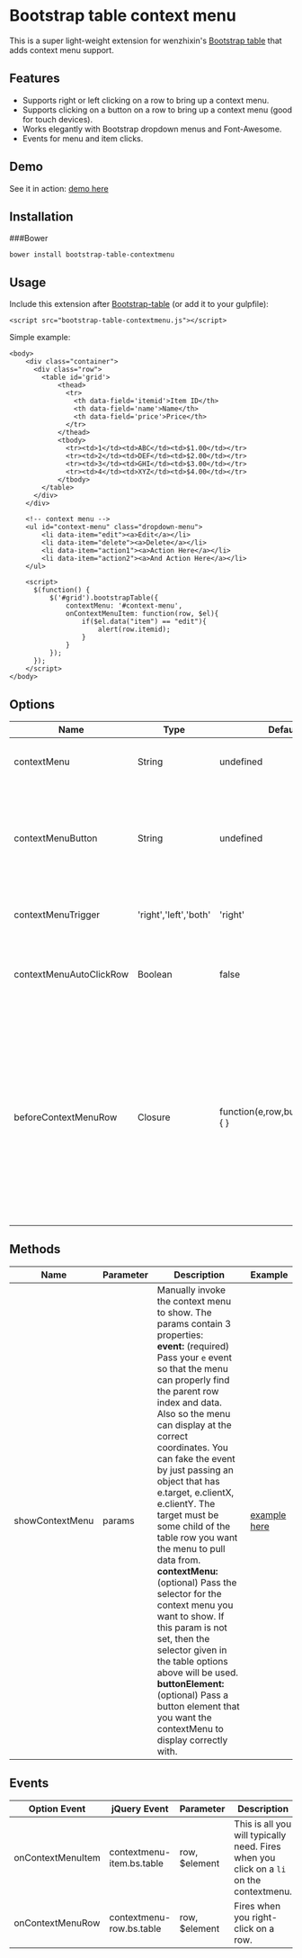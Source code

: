Bootstrap table context menu
=======================

This is a super light-weight extension for wenzhixin's [Bootstrap table](http://bootstrap-table.wenzhixin.net.cn/) that adds context menu support. 

Features
-----
- Supports right or left clicking on a row to bring up a context menu.
- Supports clicking on a button on a row to bring up a context menu (good for touch devices).
- Works elegantly with Bootstrap dropdown menus and Font-Awesome.
- Events for menu and item clicks.

Demo
-----
See it in action: [demo here](http://www.prograhammer.com/demos/bootstrap-table-contextmenu)

Installation
-----
###Bower
```
bower install bootstrap-table-contextmenu
```

Usage
-----
Include this extension after [Bootstrap-table](https://github.com/wenzhixin/bootstrap-table) (or add it to your gulpfile):
```
<script src="bootstrap-table-contextmenu.js"></script>
```

Simple example:
```
<body>
    <div class="container">
      <div class="row">
        <table id='grid'>
            <thead>
              <tr>
                <th data-field='itemid'>Item ID</th>
                <th data-field='name'>Name</th>
                <th data-field='price'>Price</th>
              </tr>
            </thead>
            <tbody>
              <tr><td>1</td><td>ABC</td><td>$1.00</td></tr>
              <tr><td>2</td><td>DEF</td><td>$2.00</td></tr>
              <tr><td>3</td><td>GHI</td><td>$3.00</td></tr>
              <tr><td>4</td><td>XYZ</td><td>$4.00</td></tr>
            </tbody>
        </table>
      </div>  
    </div>
  
    <!-- context menu -->
    <ul id="context-menu" class="dropdown-menu">
        <li data-item="edit"><a>Edit</a></li>
        <li data-item="delete"><a>Delete</a></li>
        <li data-item="action1"><a>Action Here</a></li>
        <li data-item="action2"><a>And Action Here</a></li>
    </ul>  

    <script>
	  $(function() {
		  $('#grid').bootstrapTable({
			  contextMenu: '#context-menu',
			  onContextMenuItem: function(row, $el){
				  if($el.data("item") == "edit"){
					  alert(row.itemid);
				  }
			  }
		  });
	  });
    </script>
</body>
```

Options
-----

|Name                    |Type                 |Default   |Description|
|------------------------|---------------------|----------|-----------|
|contextMenu             |String               |undefined |A jQuery selector that indicates the contextmenu.            |
|contextMenuButton       |String               |undefined |A jQuery selector for a button on each table row to use to trigger open the contextmenu (good for touch screens).       |
|contextMenuTrigger      |'right','left','both'|'right'   |Set what type of click will open the context menu.           |
|contextMenuAutoClickRow |Boolean              |false     |When the context menu is opened, also perform a left click on the row to select it.|
|beforeContextMenuRow    |Closure              |function(e,row,buttonElement){ } |The closure will be called before the context menu is shown. If your closure returns false, then this prevents the context menu default show behavior from happening. You can use this along with the method `showContextMenu` to have more programmatic control.  |

Methods
-----

|Name                    |Parameter            |Description  | Example   |
|------------------------|---------------------|-------------|-----------|
|showContextMenu         |params               |Manually invoke the context menu to show. The params contain 3 properties:<br>**event:** (required) Pass your `e` event so that the menu can properly find the parent row index and data. Also so the menu can display at the correct coordinates. You can fake the event by just passing an object that has e.target, e.clientX, e.clientY. The target must be some child of the table row you want the menu to pull data from.<br>**contextMenu:** (optional) Pass the selector for the context menu you want to show. If this param is not set, then the selector given in the table options above will be used.<br>**buttonElement:** (optional) Pass a button element that you want the contextMenu to display correctly with.| [example here](http://jsfiddle.net/t3a9ug81/1/)  |

Events
-----

|Option Event           |jQuery Event               |Parameter     |Description|
|-----------------------|---------------------------|--------------|-----------|
|onContextMenuItem      |contextmenu-item.bs.table  |row, $element |This is all you will typically need. Fires when you click on a <code>li</code> on the contextmenu. | 
|onContextMenuRow       |contextmenu-row.bs.table   |row, $element |Fires when you right-click on a row. |
